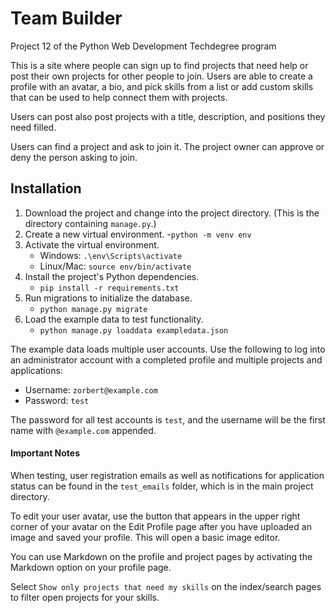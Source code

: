# Team Builder
Project 12 of the Python Web Development Techdegree program

This is a site where people can sign up to find projects that need help 
or post their own projects for other people to join. Users are able to create
a profile with an avatar, a bio, and pick skills from a list or add custom
skills that can be used to help connect them with projects.

Users can post also post projects with a title, description, and positions
they need filled.

Users can find a project and ask to join it. The project owner can approve
or deny the person asking to join.

## Installation

1. Download the project and change into the project directory.
    (This is the directory containing `manage.py`.)
2. Create a new virtual environment.
    -`python -m venv env`
3. Activate the virtual environment.
    - Windows: `.\env\Scripts\activate`
    - Linux/Mac: `source env/bin/activate`
4. Install the project's Python dependencies.
    - `pip install -r requirements.txt`
5. Run migrations to initialize the database.
    - `python manage.py migrate`
6. Load the example data to test functionality.
    - `python manage.py loaddata exampledata.json`

The example data loads multiple user accounts.
Use the following to log into an administrator account with a completed
profile and multiple projects and applications:

- Username: `zorbert@example.com`
- Password: `test`

The password for all test accounts is `test`, and the username will be
the first name with `@example.com` appended.

#### Important Notes

When testing, user registration emails as well as notifications for application
status can be found in the `test_emails` folder, which is in the main project
directory.

To edit your user avatar, use the button that appears in the upper right corner
of your avatar on the Edit Profile page after you have uploaded an image and
saved your profile. This will open a basic image editor.

You can use Markdown on the profile and project pages by activating the
Markdown option on your profile page.

Select `Show only projects that need my skills` on the index/search pages
to filter open projects for your skills.
